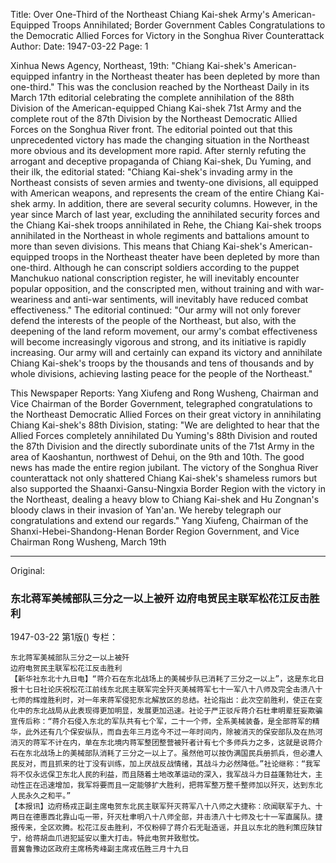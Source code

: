 Title: Over One-Third of the Northeast Chiang Kai-shek Army's American-Equipped Troops Annihilated; Border Government Cables Congratulations to the Democratic Allied Forces for Victory in the Songhua River Counterattack
Author:
Date: 1947-03-22
Page: 1

Xinhua News Agency, Northeast, 19th: "Chiang Kai-shek's American-equipped infantry in the Northeast theater has been depleted by more than one-third." This was the conclusion reached by the Northeast Daily in its March 17th editorial celebrating the complete annihilation of the 88th Division of the American-equipped Chiang Kai-shek 71st Army and the complete rout of the 87th Division by the Northeast Democratic Allied Forces on the Songhua River front. The editorial pointed out that this unprecedented victory has made the changing situation in the Northeast more obvious and its development more rapid. After sternly refuting the arrogant and deceptive propaganda of Chiang Kai-shek, Du Yuming, and their ilk, the editorial stated: "Chiang Kai-shek's invading army in the Northeast consists of seven armies and twenty-one divisions, all equipped with American weapons, and represents the cream of the entire Chiang Kai-shek army. In addition, there are several security columns. However, in the year since March of last year, excluding the annihilated security forces and the Chiang Kai-shek troops annihilated in Rehe, the Chiang Kai-shek troops annihilated in the Northeast in whole regiments and battalions amount to more than seven divisions. This means that Chiang Kai-shek's American-equipped troops in the Northeast theater have been depleted by more than one-third. Although he can conscript soldiers according to the puppet Manchukuo national conscription register, he will inevitably encounter popular opposition, and the conscripted men, without training and with war-weariness and anti-war sentiments, will inevitably have reduced combat effectiveness." The editorial continued: "Our army will not only forever defend the interests of the people of the Northeast, but also, with the deepening of the land reform movement, our army's combat effectiveness will become increasingly vigorous and strong, and its initiative is rapidly increasing. Our army will and certainly can expand its victory and annihilate Chiang Kai-shek's troops by the thousands and tens of thousands and by whole divisions, achieving lasting peace for the people of the Northeast."

This Newspaper Reports: Yang Xiufeng and Rong Wusheng, Chairman and Vice Chairman of the Border Government, telegraphed congratulations to the Northeast Democratic Allied Forces on their great victory in annihilating Chiang Kai-shek's 88th Division, stating: "We are delighted to hear that the Allied Forces completely annihilated Du Yuming's 88th Division and routed the 87th Division and the directly subordinate units of the 71st Army in the area of Kaoshantun, northwest of Dehui, on the 9th and 10th. The good news has made the entire region jubilant. The victory of the Songhua River counterattack not only shattered Chiang Kai-shek's shameless rumors but also supported the Shaanxi-Gansu-Ningxia Border Region with the victory in the Northeast, dealing a heavy blow to Chiang Kai-shek and Hu Zongnan's bloody claws in their invasion of Yan'an. We hereby telegraph our congratulations and extend our regards."
    Yang Xiufeng, Chairman of the Shanxi-Hebei-Shandong-Henan Border Region Government, and Vice Chairman Rong Wusheng, March 19th



<hr /> 

Original: 


### 东北蒋军美械部队三分之一以上被歼  边府电贺民主联军松花江反击胜利

1947-03-22
第1版()
专栏：

    东北蒋军美械部队三分之一以上被歼
    边府电贺民主联军松花江反击胜利
    【新华社东北十九日电】“蒋介石在东北战场上的美械步队已消耗了三分之一以上”，这是东北日报十七日社论庆祝松花江前线东北民主联军完全歼灭美械蒋军七十一军八十八师及完全击溃八十七师的辉煌胜利时，对一年来蒋军侵犯东北解放区的总结。社论指出：此次空前胜利，使正在变化中的东北战局从此表现得更加明显，发展更加迅速。社论于严正驳斥蒋介石杜聿明辈狂妄欺骗宣传后称：“蒋介石侵入东北的军队共有七个军，二十一个师，全系美械装备，是全部蒋军的精华，此外还有几个保安纵队，而自去年三月迄今不过一年时间内，除被消灭的保安部队及在热河消灭的蒋军不计在内，单在东北境内蒋军整团整营被歼者计有七个多师兵力之多，这就是说蒋介石在东北战场上的美械部队消耗了三分之一以上了。虽然他可以按伪满国民兵册抓兵，但必遭人民反对，而且抓来的壮丁没有训练，加上厌战反战情绪，其战斗力必然降低。”社论继称：“我军将不仅永远保卫东北人民的利益，而且随着土地改革运动的深入，我军战斗力日益蓬勃壮大，主动性正在迅速增加，我军将要而且一定能够扩大胜利，把蒋军整万整千整师加以歼灭，达到东北人民永久之和平。”
    【本报讯】边府杨戎正副主席电贺东北民主联军歼灭蒋军八十八师之大捷称：欣闻联军于九、十两日在德惠西北靠山屯一带，歼灭杜聿明八十八师全部，并击溃八十七师及七十一军直属队。捷报传来，全区欢腾。松花江反击胜利，不仅粉碎了蒋介石无耻造谣，并且以东北的胜利策应陕甘宁，给蒋胡血爪进犯延安以重大打击。特此电贺并致慰忱。
    晋冀鲁豫边区政府主席杨秀峰副主席戎伍胜三月十九日
